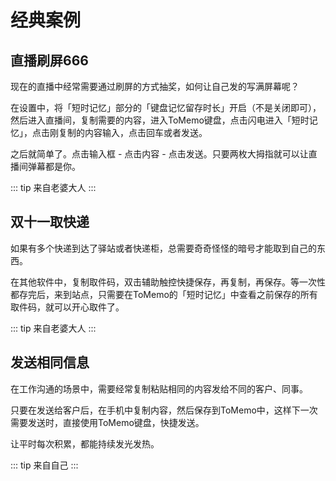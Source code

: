 # 经典案例

## 直播刷屏666
现在的直播中经常需要通过刷屏的方式抽奖，如何让自己发的写满屏幕呢？

在设置中，将「短时记忆」部分的「键盘记忆留存时长」开启（不是关闭即可），然后进入直播间，复制需要的内容，进入ToMemo键盘，点击闪电进入「短时记忆」，点击刚复制的内容输入，点击回车或者发送。

之后就简单了。点击输入框 - 点击内容 - 点击发送。只要两枚大拇指就可以让直播间弹幕都是你。

::: tip 
来自老婆大人
:::

## 双十一取快递
如果有多个快递到达了驿站或者快递柜，总需要奇奇怪怪的暗号才能取到自己的东西。

在其他软件中，复制取件码，双击辅助触控快捷保存，再复制，再保存。等一次性都存完后，来到站点，只需要在ToMemo的「短时记忆」中查看之前保存的所有取件码，就可以开心取件了。

::: tip 
来自老婆大人
:::

## 发送相同信息
在工作沟通的场景中，需要经常复制粘贴相同的内容发给不同的客户、同事。

只要在发送给客户后，在手机中复制内容，然后保存到ToMemo中，这样下一次需要发送时，直接使用ToMemo键盘，快捷发送。

让平时每次积累，都能持续发光发热。

::: tip 
来自自己
:::